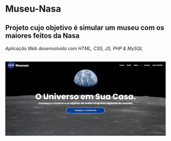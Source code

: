 # Museu-Nasa
## Projeto cujo objetivo é simular um museu com os maiores feitos da Nasa
###### Aplicação Web desenvolvida com HTML, CSS, JS, PHP & MySQL
![alt text](https://github.com/Gustavo-Antonio/Museu-Nasa/blob/main/1.png?raw=true)
